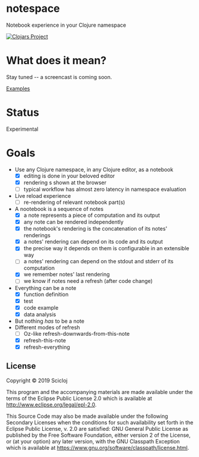 # notespace

Notebook experience in your Clojure namespace

[![Clojars Project](https://img.shields.io/clojars/v/scicloj/notespace.svg)](https://clojars.org/scicloj/notespace)

# What does it mean?
Stay tuned -- a screencast is coming soon.

[Examples](https://pycloj.github.io/pycloj-tools)

# Status
Experimental

# Goals

* Use any Clojure namespace, in any Clojure editor, as a notebook
  * [x] editing is done in your beloved editor
  * [x] rendering s shown at the browser
  * [ ] typical workflow has almost zero latency in namespace evaluation
* Live reload experience
  * [ ] re-rendering of relevant notebook part(s)
* A nootebook is a sequence of notes
  * [x] a note represents a piece of computation and its output
  * [x] any note can be rendered independently
  * [x] the notebook's rendering is the concatenation of its notes' renderings
  * [x] a notes' rendering can depend on its code and its output
  * [x] the precise way it depends on them is configurable in an extensible way
  * [ ] a notes' rendering can depend on the stdout and stderr of its computation
  * [x] we remember notes' last rendering
  * [ ] we know if notes need a refresh (after code change)
* Everything can be a note
  * [x] function definition
  * [x] test
  * [x] code example
  * [x] data analysis
* But nothing *has* to be a note
* Different modes of refresh
  * [ ] Oz-like refresh-downwards-from-this-note
  * [x] refresh-this-note
  * [x] refresh-everything

## License

Copyright © 2019 Scicloj

This program and the accompanying materials are made available under the
terms of the Eclipse Public License 2.0 which is available at
http://www.eclipse.org/legal/epl-2.0.

This Source Code may also be made available under the following Secondary
Licenses when the conditions for such availability set forth in the Eclipse
Public License, v. 2.0 are satisfied: GNU General Public License as published by
the Free Software Foundation, either version 2 of the License, or (at your
option) any later version, with the GNU Classpath Exception which is available
at https://www.gnu.org/software/classpath/license.html.
